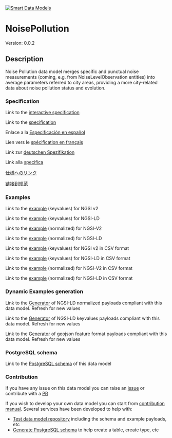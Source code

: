 [![Smart Data Models](https://smartdatamodels.org/wp-content/uploads/2022/01/SmartDataModels_logo.png "Logo")](https://smartdatamodels.org)
# NoisePollution
Version: 0.0.2

## Description 

Noise Pollution data model merges specific and punctual noise measurements (coming, e.g. from NoiseLevelObservation entities) into average parameters referred to city areas, providing a more city-related data about noise pollution status and evolution.
### Specification

Link to the [interactive specification](https://swagger.lab.fiware.org/?url=https://smart-data-models.github.io/dataModel.Environment/NoisePollution/swagger.yaml)

Link to the [specification](https://github.com/smart-data-models/dataModel.Environment/blob/master/NoisePollution/doc/spec.md)

Enlace a la [Especificación en español](https://github.com/smart-data-models/dataModel.Environment/blob/master/NoisePollution/doc/spec_ES.md)

Lien vers le [spécification en français](https://github.com/smart-data-models/dataModel.Environment/blob/master/NoisePollution/doc/spec_FR.md)

Link zur [deutschen Spezifikation](https://github.com/smart-data-models/dataModel.Environment/blob/master/NoisePollution/doc/spec_DE.md)

Link alla [specifica](https://github.com/smart-data-models/dataModel.Environment/blob/master/NoisePollution/doc/spec_IT.md)

[仕様へのリンク](https://github.com/smart-data-models/dataModel.Environment/blob/master/NoisePollution/doc/spec_JA.md)

[链接到规范](https://github.com/smart-data-models/dataModel.Environment/blob/master/NoisePollution/doc/spec_ZH.md)
### Examples

Link to the [example](https://smart-data-models.github.io/dataModel.Environment/NoisePollution/examples/example.json) (keyvalues) for NGSI v2

Link to the [example](https://smart-data-models.github.io/dataModel.Environment/NoisePollution/examples/example.jsonld) (keyvalues) for NGSI-LD

Link to the [example](https://smart-data-models.github.io/dataModel.Environment/NoisePollution/examples/example-normalized.json) (normalized) for NGSI-V2

Link to the [example](https://smart-data-models.github.io/dataModel.Environment/NoisePollution/examples/example-normalized.jsonld) (normalized) for NGSI-LD

Link to the [example](https://smart-data-models.github.io/dataModel.Environment/NoisePollution/examples/example.json.csv) (keyvalues) for NGSI v2 in CSV format

Link to the [example](https://smart-data-models.github.io/dataModel.Environment/NoisePollution/examples/example.jsonld.csv) (keyvalues) for NGSI-LD in CSV format

Link to the [example](https://smart-data-models.github.io/dataModel.Environment/NoisePollution/examples/example-normalized.json.csv) (normalized) for NGSI-V2 in CSV format

Link to the [example](https://smart-data-models.github.io/dataModel.Environment/NoisePollution/examples/example-normalized.jsonld.csv) (normalized) for NGSI-LD in CSV format
### Dynamic Examples generation

Link to the [Generator](https://smartdatamodels.org/extra/ngsi-ld_generator.php?schemaUrl=https://raw.githubusercontent.com/smart-data-models/dataModel.Environment/master/NoisePollution/schema.json&email=info@smartdatamodels.org) of NGSI-LD normalized payloads compliant with this data model. Refresh for new values

Link to the [Generator](https://smartdatamodels.org/extra/ngsi-ld_generator_keyvalues.php?schemaUrl=https://raw.githubusercontent.com/smart-data-models/dataModel.Environment/master/NoisePollution/schema.json&email=info@smartdatamodels.org) of NGSI-LD keyvalues payloads compliant with this data model. Refresh for new values

Link to the [Generator](https://smartdatamodels.org/extra/geojson_features_generator.php?schemaUrl=https://raw.githubusercontent.com/smart-data-models/dataModel.Environment/master/NoisePollution/schema.json&email=info@smartdatamodels.org) of geojson feature format payloads compliant with this data model. Refresh for new values
### PostgreSQL schema

Link to the [PostgreSQL schema](https://smart-data-models.github.io/dataModel.Environment/NoisePollution/schema.sql) of this data model
### Contribution

 If you have any issue on this data model you can raise an [issue](https://github.com/smart-data-models/dataModel.Environment/issues)  or contribute with a [PR](https://github.com/smart-data-models/dataModel.Environment/pulls)

 If you wish to develop your own data model you can start from [contribution manual](https://bit.ly/contribution_manual). Several services have been developed to help with: 
 - [Test data model repository](https://smartdatamodels.org/index.php/data-models-contribution-api/) including the schema and example payloads, etc
 - [Generate PostgreSQL schema](https://smartdatamodels.org/index.php/sql-service/) to help create a table, create type, etc